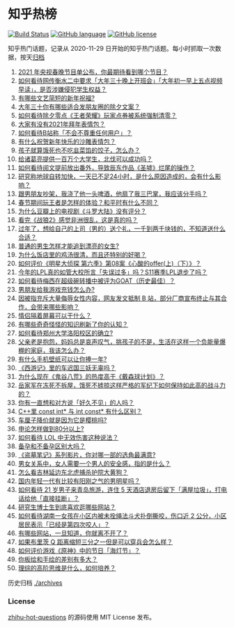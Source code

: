 # 知乎热榜
[![Build Status](https://github.com/ToWeLong/zhihu-hot-questions/workflows/CI/badge.svg)](https://github.com/ToWeLong/zhihu-hot-questions/actions)
[![GitHub language](https://img.shields.io/badge/language-golang-orange.svg)](https://golang.org/)
[![GitHub license](https://img.shields.io/github/license/ToWeLong/zhihu-hot-questions)](https://github.com/ToWeLong/zhihu-hot-questions/blob/main/LICENSE)

知乎热门话题，记录从 2020-11-29 日开始的知乎热门话题。每小时抓取一次数据，按天[归档](./archives)

<!-- BEGIN -->

1. [2021 年央视春晚节目单公布，你最期待看到哪个节目？](https://www.zhihu.com/question/443834090)
1. [如何看待网传衡水二中要求「大年三十晚上开班会」「大年初一早上五点视频早读」，是否涉嫌侵犯学生权益？](https://www.zhihu.com/question/443604637)
1. [有哪些文艺简短的新年祝福?](https://www.zhihu.com/question/28245009)
1. [大年三十你有哪些适合发朋友圈的除夕文案？](https://www.zhihu.com/question/441614349)
1. [如何看待除夕零点《王者荣耀》玩家点券被系统强制清零？](https://www.zhihu.com/question/443877882)
1. [大家有没有2021年拜年表情包？](https://www.zhihu.com/question/436758021)
1. [如何看待B站称「不会不尊重任何用户」？](https://www.zhihu.com/question/443805591)
1. [有什么祝贺新年快乐的沙雕表情包？](https://www.zhihu.com/question/311179637)
1. [孩子就算饿死也不吃韭菜馅的饺子，怎么办？](https://www.zhihu.com/question/384476183)
1. [给诸葛亮提供一百万个大学生，北伐可以成功吗？](https://www.zhihu.com/question/443277138)
1. [如何看待阅文提前放出番外，导致辰东作品《圣墟》烂尾的操作？](https://www.zhihu.com/question/443893552)
1. [研究称地球自转加快，一天已不足24小时，是什么原因造成的，会有什么影响？](https://www.zhihu.com/question/443828984)
1. [跟男朋友吵架，我浇了他一头啤酒，他扇了我三巴掌，我应该分手吗？](https://www.zhihu.com/question/443638273)
1. [春节期间玩王者是怎样的体验？和平时有什么不同？](https://www.zhihu.com/question/443417262)
1. [为什么豆瓣上的电视剧《斗罗大陆》没有评分？](https://www.zhihu.com/question/443596555)
1. [看完《战狼2》感觉非洲很乱，这是真的吗？](https://www.zhihu.com/question/63368523)
1. [过年了，想给自己的上司（男的）送个礼，一千到两千块钱的，不知道送什么合适？](https://www.zhihu.com/question/442446433)
1. [普通的男生怎样才能追到漂亮的女生?](https://www.zhihu.com/question/278936990)
1. [为什么饭店里的鸡汤很清，而且还特别的好喝？](https://www.zhihu.com/question/437783371)
1. [如何评价《明星大侦探 第六季》第08案《心酸的offer(上)（下）》？](https://www.zhihu.com/question/443580810)
1. [今年的LPL真的如管大校所言「失误过多」吗？S11赛季LPL退步了吗？](https://www.zhihu.com/question/443190603)
1. [如何看待梅西在超级碗转播中被评为GOAT（历史最佳）？](https://www.zhihu.com/question/443484915)
1. [男朋友给我游戏充钱怎么办?](https://www.zhihu.com/question/443239347)
1. [因被指充斥大量侮辱女性内容，网友发文抵制 B 站，部分厂商宣布终止与其合作，会带来哪些影响？](https://www.zhihu.com/question/443636946)
1. [情侣隔着屏幕可以干什么？](https://www.zhihu.com/question/368643905)
1. [有哪些奇奇怪怪的知识刷新了你的认知？](https://www.zhihu.com/question/442877294)
1. [如何看待郑州大学洛阳校区的确立?](https://www.zhihu.com/question/443760829)
1. [父亲老是抱怨，妈妈总是哀声叹气，挑孩子的不是，生活在这样一个负能量爆棚的家庭，我该怎么办？](https://www.zhihu.com/question/63349339)
1. [有什么手机壁纸可以让你捧一年?](https://www.zhihu.com/question/430641061)
1. [《西游记》里的车迟国三妖无辜吗？](https://www.zhihu.com/question/317124284)
1. [为什么现在《鬼谷八荒》的热度高于《戴森球计划》？](https://www.zhihu.com/question/443722190)
1. [岳家军在冻死不拆屋，饿死不掳掠这样严格的军纪下如何保持如此高的战斗力的？](https://www.zhihu.com/question/64772588)
1. [你有一直想和对方说「好久不见」的人吗？](https://www.zhihu.com/question/443800467)
1. [C++里 const int* 与 int const* 有什么区别？](https://www.zhihu.com/question/443195492)
1. [车厘子降价就是因为它是樱桃吗?](https://www.zhihu.com/question/439210237)
1. [申论怎样做到80分以上?](https://www.zhihu.com/question/319949752)
1. [如何看待 LOL 中无效伤害这种说法？](https://www.zhihu.com/question/438457344)
1. [备孕和不备孕区别大吗？](https://www.zhihu.com/question/438113905)
1. [《盗墓笔记》系列影片，你对哪一部的选角最满意?](https://www.zhihu.com/question/440429016)
1. [男女关系中，女人需要一个男人的安全感，指的是什么？](https://www.zhihu.com/question/436916963)
1. [怎么看吉林延边东北虎捕杀护院大黄狗？](https://www.zhihu.com/question/443427069)
1. [国内年轻一代有比较有阳刚之气的男明星吗？](https://www.zhihu.com/question/436821458)
1. [如何看待 21 岁男子来青岛旅游，连住 5 天酒店退房后留下「满屋垃圾」，打电话给他「直接挂断」？](https://www.zhihu.com/question/443561884)
1. [研究生博士生到底喜欢逛哪些网站？](https://www.zhihu.com/question/20809655)
1. [如何看待湖南一女孩在小区内被未拴绳法斗犬扑倒撕咬，伤口近 2 公分，小区居民表示「已经是第四次咬人」？](https://www.zhihu.com/question/443575853)
1. [有哪些网站，一旦知道，你就离不开了？](https://www.zhihu.com/question/398193048)
1. [如果布里茨 Q 距离缩短三分之一但是可以穿兵会怎么样？](https://www.zhihu.com/question/419190310)
1. [如何评价游戏《原神》中的节日「海灯节」？](https://www.zhihu.com/question/443747783)
1. [你板绘和手绘的差别有多大？](https://www.zhihu.com/question/363499625)
1. [理综的高阶思维是什么，如何培养？](https://www.zhihu.com/question/287426676)

<!-- END -->

历史归档 [./archives](./archives)


### License
[zhihu-hot-questions](https://github.com/towelong/zhihu-hot-questions) 的源码使用 MIT License 发布。
